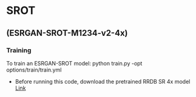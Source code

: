 # SROT
## (ESRGAN-SROT-M1234-v2-4x)

### Training
To train an ESRGAN-SROT model:
    python train.py -opt options/train/train.yml

- Before running this code, download the pretrained RRDB SR 4x model <a href="https://www.dropbox.com/s/v7lx9qoji1ndonx/SR.pth?dl=0">Link</a>   
